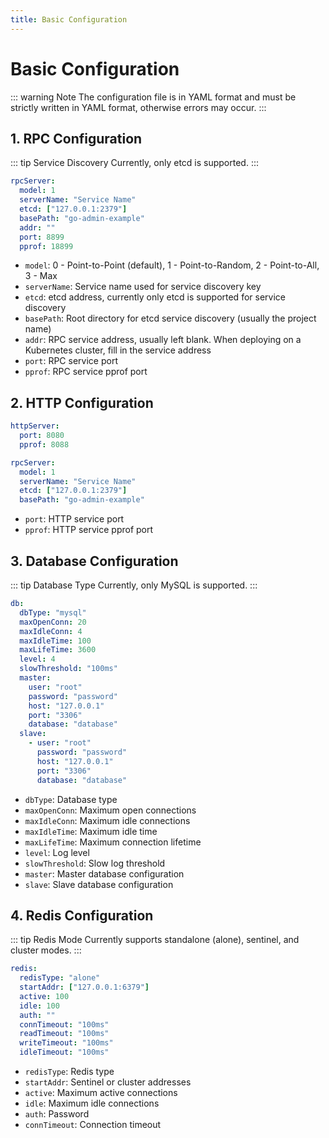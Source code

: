 ```yaml
---
title: Basic Configuration
---
```

# Basic Configuration

::: warning Note
The configuration file is in YAML format and must be strictly written in YAML format, otherwise errors may occur.
:::

## 1. RPC Configuration
::: tip Service Discovery
Currently, only etcd is supported.
:::
```yaml
rpcServer:
  model: 1
  serverName: "Service Name"
  etcd: ["127.0.0.1:2379"]
  basePath: "go-admin-example"
  addr: ""
  port: 8899
  pprof: 18899
```
+ `model`: 0 - Point-to-Point (default), 1 - Point-to-Random, 2 - Point-to-All, 3 - Max
+ `serverName`: Service name used for service discovery key
+ `etcd`: etcd address, currently only etcd is supported for service discovery
+ `basePath`: Root directory for etcd service discovery (usually the project name)
+ `addr`: RPC service address, usually left blank. When deploying on a Kubernetes cluster, fill in the service address
+ `port`: RPC service port
+ `pprof`: RPC service pprof port

## 2. HTTP Configuration
```yaml
httpServer:
  port: 8080
  pprof: 8088

rpcServer:
  model: 1
  serverName: "Service Name"
  etcd: ["127.0.0.1:2379"]
  basePath: "go-admin-example"
```
+ `port`: HTTP service port
+ `pprof`: HTTP service pprof port

## 3. Database Configuration
::: tip Database Type
Currently, only MySQL is supported.
:::
```yaml
db:
  dbType: "mysql"
  maxOpenConn: 20
  maxIdleConn: 4
  maxIdleTime: 100
  maxLifeTime: 3600
  level: 4
  slowThreshold: "100ms"
  master:
    user: "root"
    password: "password"
    host: "127.0.0.1"
    port: "3306"
    database: "database"
  slave:
    - user: "root"
      password: "password"
      host: "127.0.0.1"
      port: "3306"
      database: "database"
```
+ `dbType`: Database type
+ `maxOpenConn`: Maximum open connections
+ `maxIdleConn`: Maximum idle connections
+ `maxIdleTime`: Maximum idle time
+ `maxLifeTime`: Maximum connection lifetime
+ `level`: Log level
+ `slowThreshold`: Slow log threshold
+ `master`: Master database configuration
+ `slave`: Slave database configuration

## 4. Redis Configuration
::: tip Redis Mode
Currently supports standalone (alone), sentinel, and cluster modes.
:::
```yaml
redis:
  redisType: "alone"
  startAddr: ["127.0.0.1:6379"]
  active: 100
  idle: 100
  auth: ""
  connTimeout: "100ms"
  readTimeout: "100ms"
  writeTimeout: "100ms"
  idleTimeout: "100ms"
```
+ `redisType`: Redis type
+ `startAddr`: Sentinel or cluster addresses
+ `active`: Maximum active connections
+ `idle`: Maximum idle connections
+ `auth`: Password
+ `connTimeout`: Connection timeout
